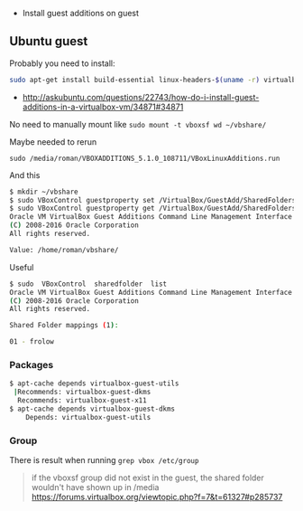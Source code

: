 - Install guest additions on guest

## Ubuntu guest

Probably you need to install:

```bash
sudo apt-get install build-essential linux-headers-$(uname -r) virtualbox-guest-dkms virtualbox-guest-additions-iso virtualbox-guest-utils
```

- http://askubuntu.com/questions/22743/how-do-i-install-guest-additions-in-a-virtualbox-vm/34871#34871

No need to manually mount like `sudo mount -t vboxsf wd ~/vbshare/`

Maybe needed to rerun

`sudo /media/roman/VBOXADDITIONS_5.1.0_108711/VBoxLinuxAdditions.run`

And this

```bash
$ mkdir ~/vbshare
$ sudo VBoxControl guestproperty set /VirtualBox/GuestAdd/SharedFolders/MountDir /home/roman/vbshare/
$ sudo VBoxControl guestproperty get /VirtualBox/GuestAdd/SharedFolders/MountDir
Oracle VM VirtualBox Guest Additions Command Line Management Interface Version 5.0.24_Ubuntu
(C) 2008-2016 Oracle Corporation
All rights reserved.

Value: /home/roman/vbshare/
```

Useful

```bash
$ sudo  VBoxControl  sharedfolder  list
Oracle VM VirtualBox Guest Additions Command Line Management Interface Version 5.0.24_Ubuntu
(C) 2008-2016 Oracle Corporation
All rights reserved.

Shared Folder mappings (1):

01 - frolow
```

### Packages

```bash
$ apt-cache depends virtualbox-guest-utils
 |Recommends: virtualbox-guest-dkms
  Recommends: virtualbox-guest-x11
$ apt-cache depends virtualbox-guest-dkms
    Depends: virtualbox-guest-utils
```

### Group

There is result when running `grep vbox /etc/group`

> if the vboxsf group did not exist in the guest, the shared folder wouldn't have shown up in /media
> https://forums.virtualbox.org/viewtopic.php?f=7&t=61327#p285737
